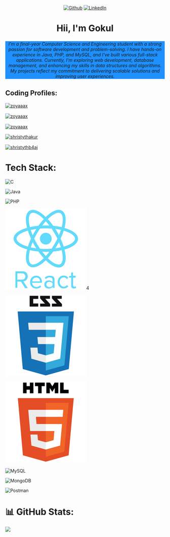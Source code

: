 <div >

 

<p align="center">
 <a href="https://github.com/Gokul30082004" target="_blank"><img alt="Github" src="https://img.shields.io/badge/GitHub-%2312100E.svg?&style=for-the-badge&logo=Github&logoColor=white" /></a> 
 <a href="https://www.linkedin.com/in/dgokulbecs/" target="_blank"><img alt="LinkedIn" src="https://img.shields.io/badge/linkedin-%230077B5.svg?&style=for-the-badge&logo=linkedin&logoColor=white" /></a> 
 
</p>
 
</p>
<div> 


<h1 align="center">Hii, I'm Gokul</h1>
<h5 align="center"></h5>
<h6 align= "center" style="background-color:DodgerBlue;"> I'm a final-year Computer Science and Engineering student with a strong passion for software development and problem-solving. I have hands-on experience in Java, PHP, and MySQL, and I've built various full-stack applications. Currently, I'm exploring web development, database management, and enhancing my skills in data structures and algorithms. My projects reflect my commitment to delivering scalable solutions and improving user experiences.

</h6>


## Coding Profiles:

<p align="left">
<a href="https://leetcode.com/u/dgokulbecs/" target="blank"><img align="center" src="https://raw.githubusercontent.com/rahuldkjain/github-profile-readme-generator/master/src/images/icons/Social/leet-code.svg" alt="zoyaaax" height="30" width="40" /></a>

<a href="https://www.hackerrank.com/profile/dgokulbecs" target="blank"><img align="center" src="https://raw.githubusercontent.com/rahuldkjain/github-profile-readme-generator/master/src/images/icons/Social/hackerrank.svg" alt="zoyaaax" height="30" width="40" /></a>

  <a href="https://www.naukri.com/code360/profile/Gokul_d56" target="blank"><img align="center" src="https://files.codingninjas.in/new-cn-logos-1-1711622387.svg" alt="zoyaaax" height="30" width="40" /></a>
  
<a href="https://www.codechef.com/users/gokul_046" target="blank"><img align="center" src="https://cdn.jsdelivr.net/npm/simple-icons@3.1.0/icons/codechef.svg" alt="shristythakur" height="30" width="40" /></a>

<a href="https://www.geeksforgeeks.org/user/dgokulbecs/" target="blank"><img align="center" src="https://raw.githubusercontent.com/rahuldkjain/github-profile-readme-generator/master/src/images/icons/Social/geeks-for-geeks.svg" alt="shristythb4aj" height="30" width="40" /></a>
</p>


# Tech Stack:
![C](https://img.shields.io/badge/c-%2300599C.svg?style=for-the-badge&logo=c&logoColor=white) 

![Java](https://img.shields.io/badge/java-%23ED8B00.svg?style=for-the-badge&logo=java&logoColor=white) 

![PHP](![CSS3](https://raw.githubusercontent.com/devicons/devicon/master/icons/css3/css3-original-wordmark.svg))

![React](https://raw.githubusercontent.com/devicons/devicon/master/icons/react/react-original-wordmark.svg)4

![CSS3](https://raw.githubusercontent.com/devicons/devicon/master/icons/css3/css3-original-wordmark.svg)

![HTML5](https://raw.githubusercontent.com/devicons/devicon/master/icons/html5/html5-original-wordmark.svg)

![MySQL](https://img.shields.io/badge/mysql-%2300f.svg?style=for-the-badge&logo=mysql&logoColor=white) 

![MongoDB](https://img.shields.io/badge/MongoDB-%234ea94b.svg?style=for-the-badge&logo=mongodb&logoColor=white) 

![Postman](https://www.vectorlogo.zone/logos/getpostman/getpostman-icon.svg)

# 📊 GitHub Stats:

![](https://github-readme-stats.vercel.app/api/top-langs?username=gokul30082004&show_icons=true&locale=en&layout=compact)




